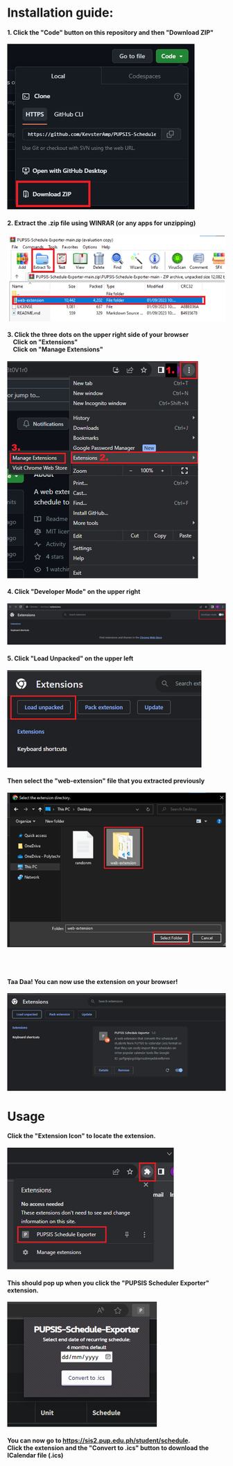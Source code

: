 # Installation guide:
#### 1. Click the **"Code"** button on this repository and then **"Download ZIP"**
<img src="step_1.png">

#### 2. Extract the .zip file using WINRAR (or any apps for unzipping)
<img src="step_2.png">

#### 3. Click the **three dots** on the upper right side of your browser <br> &nbsp;&nbsp;&nbsp; Click on **"Extensions"** <br> &nbsp;&nbsp;&nbsp; Click on **"Manage Extensions"**
<img src="step_3.png">

#### 4. Click **"Developer Mode"** on the upper right
<img src="step_4.png">

#### 5. Click **"Load Unpacked"** on the upper left
<img src="step_5.png">

#### Then select the **"web-extension"** file that you extracted previously

<img src="step_5.5.png">

<br> <br>

#### Taa Daa! You can now use the extension on your browser!
<img src="step_6.png">

# Usage
#### Click the **"Extension Icon"** to locate the extension. 
<img src="usage1.png">

#### This should pop up when you click the **"PUPSIS Scheduler Exporter"** extension.
<img src="usage.png">

#### You can now go to https://sis2.pup.edu.ph/student/schedule. <br>Click the extension and the **"Convert to .ics"** button to download the ICalendar file (.ics)